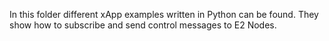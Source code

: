 In this folder different xApp examples written in Python can be found. 
They show how to subscribe and send control messages to E2 Nodes.

